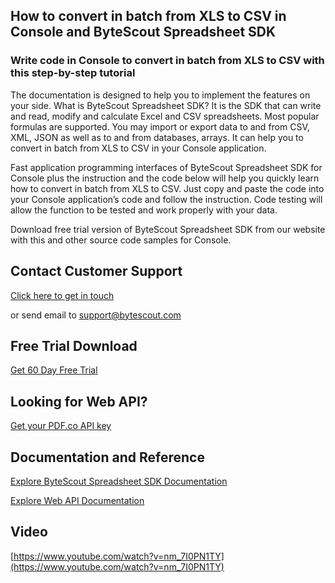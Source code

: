 ## How to convert in batch from XLS to CSV in Console and ByteScout Spreadsheet SDK

### Write code in Console to convert in batch from XLS to CSV with this step-by-step tutorial

The documentation is designed to help you to implement the features on your side. What is ByteScout Spreadsheet SDK? It is the SDK that can write and read, modify and calculate Excel and CSV spreadsheets. Most popular formulas are supported. You may import or export data to and from CSV, XML, JSON as well as to and from databases, arrays. It can help you to convert in batch from XLS to CSV in your Console application.

Fast application programming interfaces of ByteScout Spreadsheet SDK for Console plus the instruction and the code below will help you quickly learn how to convert in batch from XLS to CSV. Just copy and paste the code into your Console application’s code and follow the instruction. Code testing will allow the function to be tested and work properly with your data.

Download free trial version of ByteScout Spreadsheet SDK from our website with this and other source code samples for Console.

## Contact Customer Support

[Click here to get in touch](https://bytescout.zendesk.com/hc/en-us/requests/new?subject=ByteScout%20Spreadsheet%20SDK%20Question)

or send email to [support@bytescout.com](mailto:support@bytescout.com?subject=ByteScout%20Spreadsheet%20SDK%20Question) 

## Free Trial Download

[Get 60 Day Free Trial](https://bytescout.com/download/web-installer?utm_source=github-readme)

## Looking for Web API? 

[Get your PDF.co API key](https://pdf.co/documentation/api?utm_source=github-readme)

## Documentation and Reference

[Explore ByteScout Spreadsheet SDK Documentation](https://bytescout.com/documentation/index.html?utm_source=github-readme)

[Explore Web API Documentation](https://pdf.co/documentation/api?utm_source=github-readme)

## Video

[https://www.youtube.com/watch?v=nm_7I0PN1TY](https://www.youtube.com/watch?v=nm_7I0PN1TY)